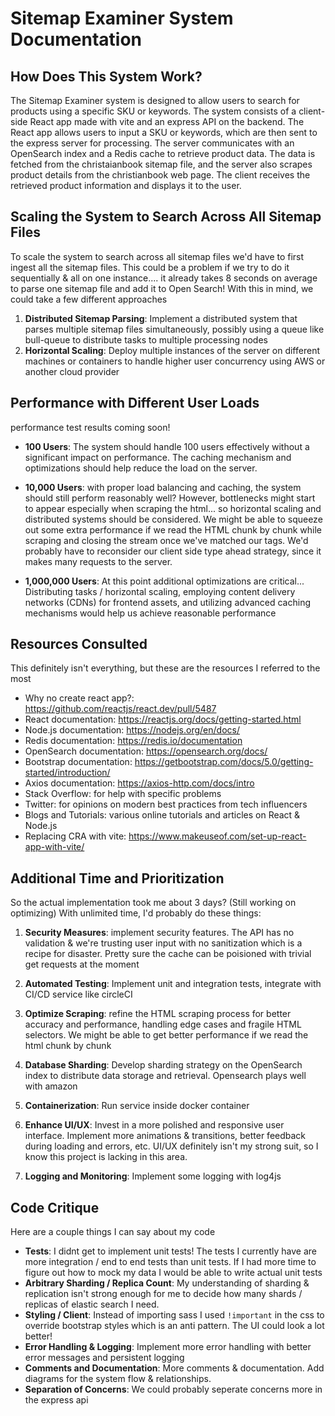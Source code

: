 # Sitemap Examiner System Documentation

## How Does This System Work?
The Sitemap Examiner system is designed to allow users to search for products using a specific SKU or keywords. The system consists of a client-side React app made with vite and an express API on the backend. The React app allows users to input a SKU or keywords, which are then sent to the express server for processing. The server communicates with an OpenSearch index and a Redis cache to retrieve product data. The data is fetched from the christaianbook sitemap file, and the server also scrapes product details from the christianbook web page. The client receives the retrieved product information and displays it to the user.

## Scaling the System to Search Across All Sitemap Files
To scale the system to search across all sitemap files we'd have to first ingest all the sitemap files. This could be a problem if we try to do it sequentially & all on one instance.... it already takes 8 seconds on average to parse one sitemap file and add it to Open Search! With this in mind, we could take a few different approaches

1. **Distributed Sitemap Parsing**: Implement a distributed system that parses multiple sitemap files simultaneously, possibly using a queue like bull-queue to distribute tasks to multiple processing nodes
2. **Horizontal Scaling**: Deploy multiple instances of the server on different machines or containers to handle higher user concurrency using AWS or another cloud provider

## Performance with Different User Loads
performance test results coming soon!

- **100 Users**: The system should handle 100 users effectively without a significant impact on performance. The caching mechanism and optimizations should help reduce the load on the server.

- **10,000 Users**: with proper load balancing and caching, the system should still perform reasonably well? However, bottlenecks might start to appear especially when scraping the html... so horizontal scaling and distributed systems should be considered. 
We might be able to squeeze out some extra performance if we read the HTML chunk by chunk while scraping and closing the stream once we've matched our tags.
We'd probably have to reconsider our client side type ahead strategy, since it makes many requests to the server.

- **1,000,000 Users**: At this point additional optimizations are critical... Distributing tasks / horizontal scaling, employing content delivery networks (CDNs) for frontend assets, and utilizing advanced caching mechanisms would help us achieve reasonable performance

## Resources Consulted
This definitely isn't everything, but these are the resources I referred to the most

- Why no create react app?: https://github.com/reactjs/react.dev/pull/5487
- React documentation: https://reactjs.org/docs/getting-started.html
- Node.js documentation: https://nodejs.org/en/docs/
- Redis documentation: https://redis.io/documentation
- OpenSearch documentation: https://opensearch.org/docs/
- Bootstrap documentation: https://getbootstrap.com/docs/5.0/getting-started/introduction/
- Axios documentation: https://axios-http.com/docs/intro
- Stack Overflow: for help with specific problems
- Twitter: for opinions on modern best practices from tech influencers
- Blogs and Tutorials: various online tutorials and articles on React & Node.js
- Replacing CRA with vite: https://www.makeuseof.com/set-up-react-app-with-vite/

## Additional Time and Prioritization
So the actual implementation took me about 3 days? (Still working on optimizing) 
With unlimited time, I'd probably do these things:

1. **Security Measures**: implement security features. The API has no validation & we're trusting user input with no sanitization which is a recipe for disaster. Pretty sure the cache can be poisioned with trivial get requests at the moment

2. **Automated Testing**: Implement unit and integration tests, integrate with CI/CD service like circleCI

3. **Optimize Scraping**: refine the HTML scraping process for better accuracy and performance, handling edge cases and fragile HTML selectors. We might be able to get better performance if we read the html chunk by chunk

4. **Database Sharding**: Develop sharding strategy on the OpenSearch index to distribute data storage and retrieval. Opensearch plays well with amazon

5. **Containerization**: Run service inside docker container

6. **Enhance UI/UX**: Invest in a more polished and responsive user interface. Implement more animations & transitions, better feedback during loading and errors, etc. UI/UX definitely isn't my strong suit, so I know this project is lacking in this area.

7. **Logging and Monitoring**: Implement some logging with log4js


## Code Critique
Here are a couple things I can say about my code

- **Tests**: I didnt get to implement unit tests! The tests I currently have are more integration / end to end tests than unit tests. If I had more time to figure out how to mock my data I would be able to write actual unit tests
- **Arbitrary Sharding / Replica Count**: My understanding of sharding & replication isn't strong enough for me to decide how many shards / replicas of elastic search I need.
- **Styling / Client**: Instead of importing sass I used `!important` in the css to override bootstrap styles which is an anti pattern. The UI could look a lot better!
- **Error Handling & Logging**: Implement more error handling with better error messages and persistent logging
- **Comments and Documentation**: More comments & documentation. Add diagrams for the system flow & relationships.
- **Separation of Concerns**: We could probably seperate concerns more in the express api
